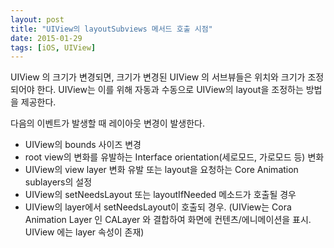 ```yaml
---
layout: post
title: "UIView의 layoutSubviews 메서드 호출 시점"
date: 2015-01-29
tags: [iOS, UIView]
---
```


UIView 의 크기가 변경되면, 크기가 변경된 UIView 의 서브뷰들은 위치와 크기가 조정되어야 한다. UIView는 이를 위해 자동과 수동으로 UIView의 layout을 조정하는 방법을 제공한다.

다음의 이벤트가 발생할 때 레이아웃 변경이 발생한다.

- UIView의 bounds 사이즈 변경
- root view의 변화를 유발하는 Interface orientation(세로모드, 가로모드 등) 변화
- UIView의 view layer 변화 유발 또는 layout을 요청하는 Core Animation sublayers의 설정
- UIView의 setNeedsLayout 또는 layoutIfNeeded 메소드가 호출될 경우
- UIView의 layer에서 setNeedsLayout이 호출되 경우. (UIView는 Cora Animation Layer 인 CALayer 와 결합하여 화면에 컨텐츠/에니메이션을 표시. UIView 에는 layer 속성이 존재)
